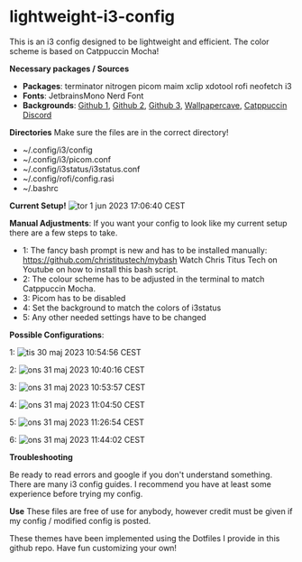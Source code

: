 # lightweight-i3-config
This is an i3 config designed to be lightweight and efficient.
The color scheme is based on Catppuccin Mocha!

**Necessary packages / Sources**
+ **Packages**: terminator nitrogen picom maim xclip xdotool rofi neofetch i3
+ **Fonts**: JetbrainsMono Nerd Font
+ **Backgrounds**: [Github 1](https://github.com/D3Ext/aesthetic-wallpapers), [Github 2](https://github.com/linuxdotexe/nordic-wallpapers), [Github 3](https://github.com/dharmx/walls), [Wallpapercave](https://wallpapercave.com/catppuccin-wallpapers), [Catppuccin Discord](https://discord.com/servers/catppuccin-907385605422448742)

**Directories**
Make sure the files are in the correct directory!
+ ~/.config/i3/config
+ ~/.config/i3/picom.conf
+ ~/.config/i3status/i3status.conf
+ ~/.config/rofi/config.rasi
+ ~/.bashrc

**Current Setup!**
![tor 1 jun 2023 17:06:40 CEST](https://github.com/POP303U/lightweight-i3-config/assets/115036828/b3c0f614-2ea4-4189-a1b9-78369320c6f6)

**Manual Adjustments**:
If you want your config to look like my current setup there are a few steps to take.
+ 1: The fancy bash prompt is new and has to be installed manually: https://github.com/christitustech/mybash Watch Chris Titus Tech on Youtube on how to install this bash script.
+ 2: The colour scheme has to be adjusted in the terminal to match Catppuccin Mocha.
+ 3: Picom has to be disabled 
+ 4: Set the background to match the colors of i3status
+ 5: Any other needed settings have to be changed

**Possible Configurations**:

1:
![tis 30 maj 2023 10:54:56 CEST](https://github.com/POP303U/my-i3-config/assets/115036828/0c98de3a-6dbf-4050-8fac-4d22c28d33dd)

2:
![ons 31 maj 2023 10:40:16 CEST](https://github.com/POP303U/my-i3-config/assets/115036828/adccb789-d0c2-4f9a-abff-913cf269df3f)

3:
![ons 31 maj 2023 10:53:57 CEST](https://github.com/POP303U/my-i3-config/assets/115036828/005263c7-791c-4105-a7c5-86a59ee90d92)

4: 
![ons 31 maj 2023 11:04:50 CEST](https://github.com/POP303U/my-i3-config/assets/115036828/f3f142ae-72ae-4a7e-9dca-aea8bfe079d1)

5:
![ons 31 maj 2023 11:26:54 CEST](https://github.com/POP303U/my-i3-config/assets/115036828/4cdb0f8b-9113-4cee-96e4-a4d7e6489a8d)

6:
![ons 31 maj 2023 11:44:02 CEST](https://github.com/POP303U/my-i3-config/assets/115036828/be178db5-8b49-4f7c-9855-7ef18b0d8dcd)

**Troubleshooting**

Be ready to read errors and google if you don't understand something.
There are many i3 config guides. I recommend you have at least some experience before trying my config.

**Use**
These files are free of use for anybody, however credit must be given if my config / modified config is posted.

These themes have been implemented using the Dotfiles I provide in this github repo. 
Have fun customizing your own!
